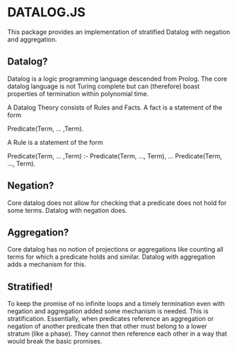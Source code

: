 

DATALOG.JS
==========

This package provides an implementation of stratified Datalog with negation and aggregation.

Datalog?
--------
Datalog is a logic programming language descended from Prolog.
The core datalog language is not Turing complete but can (therefore) boast 
properties of termination within polynomial time.  

A Datalog Theory consists of Rules and Facts. A fact is a statement of the form

Predicate(Term, ... ,Term).

A Rule is a statement of the form

Predicate(Term, ... ,Term) :- 
   Predicate(Term, ..., Term), 
   ...
   Predicate(Term, ..., Term).

Negation?
---------
Core datalog does not allow for checking that a predicate does not hold for some terms.
Datalog with negation does.

Aggregation?
------------
Core datalog has no notion of projections or aggregations like counting all terms for which a predicate holds and similar. Datalog with aggregation adds a mechanism for this. 

Stratified!
-----------
To keep the promise of no infinite loops and a timely termination even with negation and aggregation added some mechanism is needed. This is stratification. Essentially, when predicates reference an aggregation or negation of another predicate then that other must belong to a lower stratum (like a phase). They cannot then reference each other in a way that would break the basic promises.


  
 

 